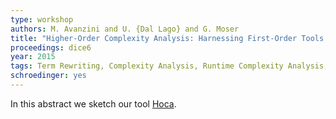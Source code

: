 ```yaml
---
type: workshop
authors: M. Avanzini and U. {Dal Lago} and G. Moser
title: "Higher-Order Complexity Analysis: Harnessing First-Order Tools."
proceedings: dice6
year: 2015
tags: Term Rewriting, Complexity Analysis, Runtime Complexity Analysis, Higher-Order, OCaml, Automation
schroedinger: yes
---
```


In this abstract we sketch our tool [Hoca](http://cbr.uibk.ac.at/tools/hoca).
